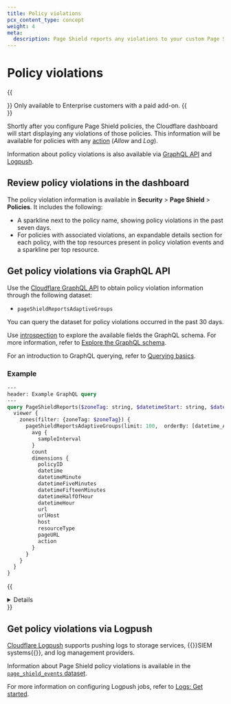 ```yaml
---
title: Policy violations
pcx_content_type: concept
weight: 4
meta:
  description: Page Shield reports any violations to your custom Page Shield policies.
---
```


# Policy violations

{{<Aside type="note">}}
Only available to Enterprise customers with a paid add-on.
{{</Aside>}}

Shortly after you configure Page Shield policies, the Cloudflare dashboard will start displaying any violations of those policies. This information will be available for policies with any [action](/page-shield/policies/#policy-actions) (_Allow_ and _Log_).

Information about policy violations is also available via [GraphQL API](/analytics/graphql-api/) and [Logpush](/logs/about/).

## Review policy violations in the dashboard

The policy violation information is available in **Security** > **Page Shield** > **Policies**. It includes the following:

* A sparkline next to the policy name, showing policy violations in the past seven days.
* For policies with associated violations, an expandable details section for each policy, with the top resources present in policy violation events and a sparkline per top resource.

## Get policy violations via GraphQL API

Use the [Cloudflare GraphQL API](/analytics/graphql-api/) to obtain policy violation information through the following dataset:

* `pageShieldReportsAdaptiveGroups`

You can query the dataset for policy violations occurred in the past 30 days.

Use [introspection](/analytics/graphql-api/features/discovery/introspection/) to explore the available fields the GraphQL schema. For more information, refer to [Explore the GraphQL schema](/analytics/graphql-api/getting-started/explore-graphql-schema/).

For an introduction to GraphQL querying, refer to [Querying basics](/analytics/graphql-api/getting-started/querying-basics/).

### Example

```graphql
---
header: Example GraphQL query
---
query PageShieldReports($zoneTag: string, $datetimeStart: string, $datetimeEnd: string) {
  viewer {
    zones(filter: {zoneTag: $zoneTag}) {
      pageShieldReportsAdaptiveGroups(limit: 100,  orderBy: [datetime_ASC], filter: {datetime_geq:$datetimeStart, datetime_leq:$datetimeEnd}) {
        avg {
          sampleInterval
        }
        count
        dimensions {
          policyID
          datetime
          datetimeMinute
          datetimeFiveMinutes
          datetimeFifteenMinutes
          datetimeHalfOfHour
          datetimeHour
          url
          urlHost
          host
          resourceType
          pageURL
          action
        }
      }
    }
  }
}
```

{{<details header="Example curl request">}}

```bash
echo '{ "query":
  "query PageShieldReports($zoneTag: string, $datetimeStart: string, $datetimeEnd: string) {
    viewer {
      zones(filter: {zoneTag: $zoneTag}) {
        pageShieldReportsAdaptiveGroups(limit: 100,  orderBy: [datetime_ASC], filter: {datetime_geq:$datetimeStart, datetime_leq:$datetimeEnd}) {
          avg {
            sampleInterval
          }
          count
          dimensions {
            policyID
            datetime
            datetimeMinute
            datetimeFiveMinutes
            datetimeFifteenMinutes
            datetimeHalfOfHour
            datetimeHour
            url
            urlHost
            host
            resourceType
            pageURL
            action
          }
        }
      }
    }
  }",
  "variables": {
    "zoneTag": "<CLOUDFLARE_ZONE_ID>",
    "datetimeStart": "2023-04-17T11:00:00Z",
    "datetimeEnd": "2023-04-24T12:00:00Z"
  }
}' | tr -d '\n' | curl --silent \
https://api.cloudflare.com/client/v4/graphql \
--header "Authorization: Bearer <API_TOKEN>" \
--header "Content-Type: application/json" \
--data @-
```

{{</details>}}

## Get policy violations via Logpush

[Cloudflare Logpush](/logs/about/) supports pushing logs to storage services, {{<glossary-tooltip term_id="SIEM">}}SIEM systems{{</glossary-tooltip>}}, and log management providers.

Information about Page Shield policy violations is available in the [`page_shield_events` dataset](/logs/reference/log-fields/zone/page_shield_events/).

For more information on configuring Logpush jobs, refer to [Logs: Get started](/logs/get-started/).
